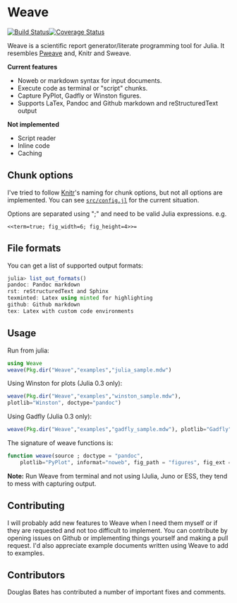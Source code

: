 # Weave

[![Build Status](https://travis-ci.org/mpastell/Weave.jl.svg?branch=master)](https://travis-ci.org/mpastell/Weave.jl)[![Coverage Status](https://img.shields.io/coveralls/mpastell/Weave.jl.svg)](https://coveralls.io/r/mpastell/Weave.jl?branch=master)

Weave is a scientific report generator/literate programming tool
for Julia. It resembles [Pweave](http://mpastell.com/pweave) and, Knitr
and Sweave.


**Current features**

* Noweb or markdown syntax for input documents.
* Execute code as terminal or "script" chunks.
* Capture PyPlot, Gadfly or Winston figures.
* Supports LaTex, Pandoc and Github markdown and reStructuredText output

**Not implemented**

* Script reader
* Inline code
* Caching

## Chunk options

I've tried to follow [Knitr](http://yihui.name/knitr/options)'s naming for chunk options, but not all options are implemented.
You can see [`src/config.jl`](https://github.com/mpastell/Weave.jl/blob/master/src/config.jl) for the current situation.

Options are separated using ";" and need to be valid Julia expressions. e.g.

    <<term=true; fig_width=6; fig_height=4>>=

## File formats

You can get a list of supported output formats:

````julia
julia> list_out_formats()
pandoc: Pandoc markdown
rst: reStructuredText and Sphinx
texminted: Latex using minted for highlighting
github: Github markdown
tex: Latex with custom code environments
````


## Usage

Run from julia:

````julia
using Weave
weave(Pkg.dir("Weave","examples","julia_sample.mdw")
````

Using Winston for plots (Julia 0.3 only):

````julia
weave(Pkg.dir("Weave","examples","winston_sample.mdw"),
plotlib="Winston", doctype="pandoc")
````

Using Gadfly (Julia 0.3 only):

````julia
weave(Pkg.dir("Weave","examples","gadfly_sample.mdw"), plotlib="Gadfly")
````

The signature of weave functions is:

````julia
function weave(source ; doctype = "pandoc",
    plotlib="PyPlot", informat="noweb", fig_path = "figures", fig_ext = nothing)
````

**Note:** Run Weave from terminal and not using IJulia, Juno or ESS, they tend to mess with capturing output.

## Contributing

I will probably add new features to Weave when I need them myself or if they are requested and not too difficult to implement. You can contribute by opening issues on Github or implementing things yourself and making a pull request. I'd also appreciate example documents written using Weave to add to examples.

## Contributors

Douglas Bates has contributed a number of important fixes and comments.
